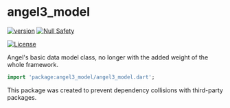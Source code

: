 # angel3_model
[![version](https://img.shields.io/badge/pub-v2.12.4-brightgreen)](https://pub.dartlang.org/packages/angel3_model)
[![Null Safety](https://img.shields.io/badge/null-safety-brightgreen)](https://dart.dev/null-safety)

[![License](https://img.shields.io/github/license/dukefirehawk/angel)](https://github.com/dukefirehawk/angel/tree/angel3/packages/model/LICENSE)

Angel's basic data model class, no longer with the added weight of the whole framework.

```dart
import 'package:angel3_model/angel3_model.dart';
```

This package was created to prevent dependency collisions with third-party packages.